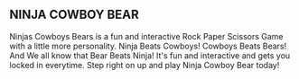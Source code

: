<h2>NINJA COWBOY BEAR</h2>
Ninjas Cowboys Bears is a fun and interactive Rock Paper Scissors Game with a little more personality. Ninja Beats Cowboys! Cowboys Beats Bears!
And We all know that Bear Beats Ninja! It's fun and interactive and gets you locked in everytime. Step right on up and play Ninja Cowboy Bear
today!
